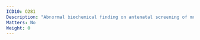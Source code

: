 ```yaml
---
ICD10: O281
Description: "Abnormal biochemical finding on antenatal screening of mother"
Matters: No
Weight: 0
---
```


